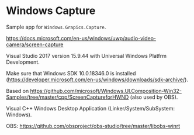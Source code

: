 Windows Capture
===============

Sample app for `Windows.Grapics.Capture`.

https://docs.microsoft.com/en-us/windows/uwp/audio-video-camera/screen-capture

Visual Studio 2017 version 15.9.44 with Universal Windows Platfrm Development.

Make sure that Windows SDK 10.0.18346.0 is installed (https://developer.microsoft.com/en-us/windows/downloads/sdk-archive/).

Based on https://github.com/microsoft/Windows.UI.Composition-Win32-Samples/tree/master/cpp/ScreenCaptureforHWND (also used by OBS).

Visual C++ Windows Desktop Application (Linker/System/SubSystem: Windows).

OBS: https://github.com/obsproject/obs-studio/tree/master/libobs-winrt
